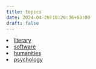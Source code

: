 ```yaml
---
title: topics
date: 2024-04-20T18:26:36+03:00
draft: false
---
```

<div style="user-select: none; -webkit-user-select: none; cursor: default;">
 <li>
  <a href="/literary">literary</a>
 </li>
 <li>
  <a href="/software">software</a>
 </li>
 <li>
  <a href="/humanities">humanities</a>
 </li>
 <li>
  <a href="/psychology">psychology</a>
 </li>
</div>

